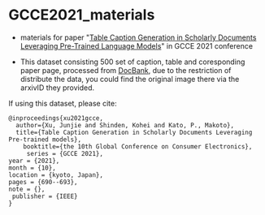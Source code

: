 # GCCE2021_materials
- materials for paper "[Table Caption Generation in Scholarly Documents Leveraging Pre-Trained Language Models](https://www.researchgate.net/profile/Junjie-Xu-8)" in GCCE 2021 conference

- This dataset consisting 500 set of caption, table and coresponding paper page, processed from [DocBank](https://doc-analysis.github.io/docbank-page/index.html), due to the restriction of distribute the data, you could find the original image there via the arxivID they provided.

If using this dataset, please cite:


```
@inproceedings{xu2021gcce,
  author={Xu, Junjie and Shinden, Kohei and Kato, P., Makoto},
  title={Table Caption Generation in Scholarly Documents Leveraging Pre-trained models},
    booktitle={the 10th Global Conference on Consumer Electronics},
     series = {GCCE 2021},
year = {2021},
month = {10},
location = {kyoto, Japan},
pages = {690--693},
note = {},
 publisher = {IEEE}
}
```
